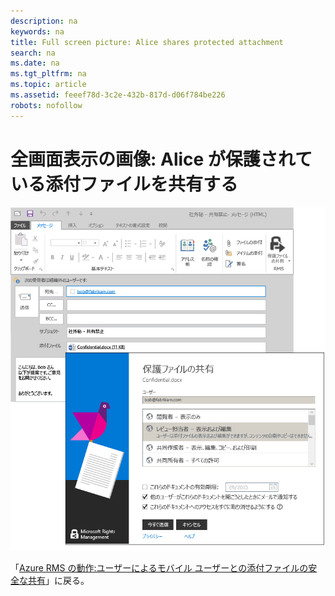 ```yaml
---
description: na
keywords: na
title: Full screen picture: Alice shares protected attachment
search: na
ms.date: na
ms.tgt_pltfrm: na
ms.topic: article
ms.assetid: feeef78d-3c2e-432b-817d-d06f784be226
robots: nofollow
---
```

# 全画面表示の画像: Alice が保護されている添付ファイルを共有する
![](../Image/AzRMS_StoryboardEmaill1.PNG)

「[Azure RMS の動作:ユーザーによるモバイル ユーザーとの添付ファイルの安全な共有](http://technet.microsoft.com/library/jj585026.aspx)」に戻る。

